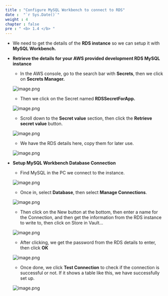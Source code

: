 ```yaml
---
title : "Configure MySQL Workbench to connect to RDS"
date :  "`r Sys.Date()`" 
weight : 4 
chapter : false
pre : " <b> 1.4 </b> "
---
```


- We need to get the details of the **RDS instance** so we can setup it with **MySQL Workbench.**
- **Retrieve the details for your AWS provided development RDS MySQL instance**
    - In the AWS console, go to the search bar with **Secrets**, then we click on **Secrets Manager.**
    
    ![image.png](/images/setup_environment/config_mysql/image.png)
    
    - Then we click on the Secret named **RDSSecretForApp.**
    
    ![image.png](/images/setup_environment/config_mysql/image_1.png)
    
    - Scroll down to the **Secret value** section, then click the **Retrieve secret value** button.
    
    ![image.png](/images/setup_environment/config_mysql/image_2.png)
    
    - We have the RDS details here, copy them for later use.
    
    ![image.png](/images/setup_environment/config_mysql/image_3.png)
    
- **Setup MySQL Workbench Database Connection**
    - Find MySQL in the PC we connect to the instance.
    
    ![image.png](/images/setup_environment/config_mysql/image_4.png)
    
    - Once in, select **Database**, then select **Manage Connections**.
    
    ![image.png](/images/setup_environment/config_mysql/image_5.png)
    
    - Then click on the New button at the bottom, then enter a name for the Connection, and then get the information from the RDS instance to write to, then click on Store in Vault…
    
    ![image.png](/images/setup_environment/config_mysql/image_6.png)
    
    - After clicking, we get the password from the RDS details to enter, then click **OK**
    
    ![image.png](/images/setup_environment/config_mysql/image_7.png)
    
    - Once done, we click **Test Connection** to check if the connection is successful or not. If it shows a table like this, we have successfully set up.
    
    ![image.png](/images/setup_environment/config_mysql/image_8.png)